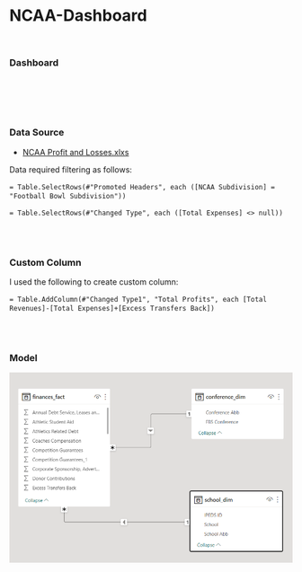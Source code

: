 # NCAA-Dashboard <br><br/>

### Dashboard
<p align="center">
<img width="650em" src="" align = "center"/>
</p>
<br><br/>

### Data Source
- [NCAA Profit and Losses.xlxs](https://github.com/Power-BI-Solutions/NCAA-Dashboard/blob/main/NCAA%20Profit%20and%20Losses.xlsx)

Data required filtering as follows:

```dax
= Table.SelectRows(#"Promoted Headers", each ([NCAA Subdivision] = "Football Bowl Subdivision"))
```


```dax
= Table.SelectRows(#"Changed Type", each ([Total Expenses] <> null))
```

<br><br/>

### Custom Column
I used the following to create custom column:

```dax
= Table.AddColumn(#"Changed Type1", "Total Profits", each [Total Revenues]-[Total Expenses]+[Excess Transfers Back])
``` 

<br><br/>

### Model

<p align="center">
<img width="650em" src="https://github.com/Power-BI-Solutions/NCAA-Dashboard/blob/main/ncaa_data.png" align = "center"/>
</p>
<br><br/>

### 

